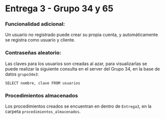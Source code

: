 # Entrega 3 - Grupo 34 y 65

### Funcionalidad adicional: 
Un usuario no registrado puede crear su propia cuenta, y automáticamente se registra como usuario y cliente.

### Contraseñas aleatorio: 
Las claves para los usuarios son creadas al azar, para visualizarlas se puede realizar la siguiente consulta en el server del Grupo 34, en la base de datos ```grupo34e3```:

```SELECT nombre, clave FROM usuarios```

### Procedimientos almacenados
Los procedimientos creados se encuentran en dentro de ```Entrega3```, en la carpeta ```procedimientos_almacenados```.

